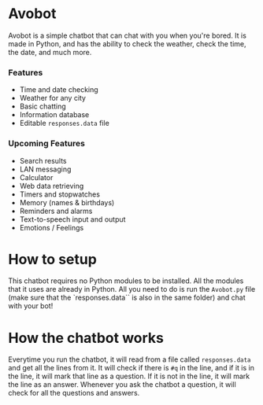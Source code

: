 # Avobot

Avobot is a simple chatbot that can chat with you when you're bored. It is made in Python, and has the ability to check the weather, check the time, the date, and much more. 

### Features

- Time and date checking
- Weather for any city
- Basic chatting
- Information database
- Editable ``responses.data`` file

### Upcoming Features

- Search results
- LAN messaging
- Calculator
- Web data retrieving
- Timers and stopwatches
- Memory (names & birthdays)
- Reminders and alarms
- Text-to-speech input and output
- Emotions / Feelings


# How to setup

This chatbot requires no Python modules to be installed. All the modules that it uses are already in Python. All you need to do is run the ``Avobot.py`` file (make sure that the `responses.data`` is also in the same folder) and chat with your bot!

# How the chatbot works

Everytime you run the chatbot, it will read from a file called ``responses.data`` and get all the lines from it. It will check if there is ``#q`` in the line, and if it is in the line, it will mark that line as a question. If it is not in the line, it will mark the line as an answer. Whenever you ask the chatbot a question, it will check for all the questions and answers.
